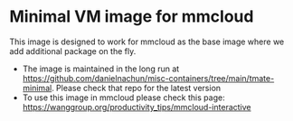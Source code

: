 # Minimal VM image for mmcloud

This image is designed to work for mmcloud as the base image where we add additional package on the fly. 

- The image is maintained in the long run at https://github.com/danielnachun/misc-containers/tree/main/tmate-minimal. Please check that repo for the latest version
- To use this image in mmcloud please check this page: https://wanggroup.org/productivity_tips/mmcloud-interactive
